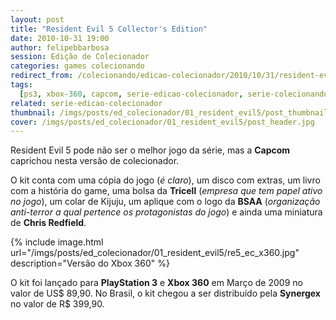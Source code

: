 ```yaml
---
layout: post
title: "Resident Evil 5 Collector's Edition"
date: 2010-10-31 19:00
author: felipebbarbosa
session: Edição de Colecionador
categories: games colecionando
redirect_from: /colecionando/edicao-colecionador/2010/10/31/resident-evil-5-collectors-edition.html
tags:
  [ps3, xbox-360, capcom, serie-edicao-colecionador, serie-colecionando-games]
related: serie-edicao-colecionador
thumbnail: /imgs/posts/ed_colecionador/01_resident_evil5/post_thumbnail.jpg
cover: /imgs/posts/ed_colecionador/01_resident_evil5/post_header.jpg
---
```


Resident Evil 5 pode não ser o melhor jogo da série, mas a **Capcom** caprichou nesta versão de colecionador.

<!--more-->

O kit conta com uma cópia do jogo (_é claro_), um disco com extras, um livro com a história do game, uma bolsa da **Tricell** (_empresa que tem papel ativo no jogo_), um colar de Kijuju, um aplique com o logo da **BSAA** (_organização anti-terror a qual pertence os protagonistas do jogo_) e ainda uma miniatura de **Chris Redfield**.

{% include image.html
  url="/imgs/posts/ed_colecionador/01_resident_evil5/re5_ec_x360.jpg"
  description="Versão do Xbox 360" %}

O kit foi lançado para **PlayStation 3** e **Xbox 360** em Março de 2009 no valor de US$ 89,90. No Brasil, o kit chegou a ser distribuído pela **Synergex** no valor de R$ 399,90.
